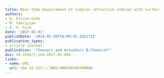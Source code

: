 ```yaml
---
title: Real-time measurement of complex refractive indices with surface plasmon resonance
authors:
- S. Filion-Cote
- M. Tabrizian
- A. G. Kirk
date: '2017-01-01'
publishDate: '2024-05-30T16:09:45.242172Z'
publication_types:
- article-journal
publication: '*Sensors and Actuators B-Chemical*'
doi: 10.1016/j.snb.2017.02.004
links:
- name: URL
  url: <Go to ISI>://WOS:000398760700088
---
```

